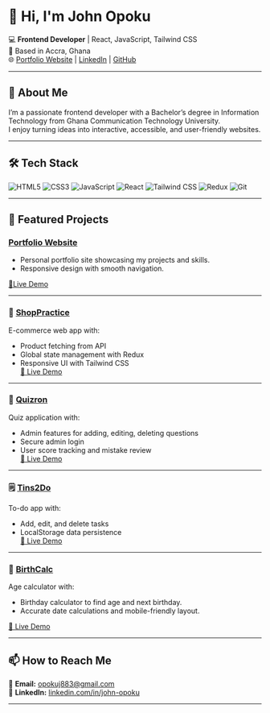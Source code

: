

<!--
**Opoks/Opoks** is a ✨ _special_ ✨ repository because its `README.md` (this file) appears on your GitHub profile.

Here are some ideas to get you started:

- 🔭 I’m currently working on ...
- 🌱 I’m currently learning ...
- 👯 I’m looking to collaborate on ...
- 🤔 I’m looking for help with ...
- 💬 Ask me about ...
- 📫 How to reach me: ...
- 😄 Pronouns: ...
- ⚡ Fun fact: ...
-->
# 👋 Hi, I'm John Opoku

💻 **Frontend Developer** | React, JavaScript, Tailwind CSS  
📍 Based in Accra, Ghana  
🌐 [Portfolio Website](https://johnopoku.netlify.app) | [LinkedIn](https://linkedin.com/in/john-opoku-97352428b) | [GitHub](https://github.com/Opoks)  

---

## 🚀 About Me  
I’m a passionate frontend developer with a Bachelor’s degree in Information Technology from Ghana Communication Technology University.  
I enjoy turning ideas into interactive, accessible, and user-friendly websites.  

---

## 🛠 Tech Stack  
![HTML5](https://img.shields.io/badge/HTML5-E34F26?logo=html5&logoColor=fff&style=for-the-badge)
![CSS3](https://img.shields.io/badge/CSS3-1572B6?logo=css3&logoColor=fff&style=for-the-badge)
![JavaScript](https://img.shields.io/badge/JavaScript-F7DF1E?logo=javascript&logoColor=000&style=for-the-badge)
![React](https://img.shields.io/badge/React-61DAFB?logo=react&logoColor=000&style=for-the-badge)
![Tailwind CSS](https://img.shields.io/badge/Tailwind_CSS-38B2AC?logo=tailwind-css&logoColor=fff&style=for-the-badge)
![Redux](https://img.shields.io/badge/Redux-764ABC?logo=redux&logoColor=fff&style=for-the-badge)
![Git](https://img.shields.io/badge/Git-F05032?logo=git&logoColor=fff&style=for-the-badge)

---

## 📌 Featured Projects  


### [Portfolio Website](https://github.com/Opoks/johnopoku)

- Personal portfolio site showcasing my projects and skills.  
- Responsive design with smooth navigation.
  
[🔗Live Demo](https://johnopoku.netlify.app)

---

### 🛒 [ShopPractice](https://github.com/Opoks/shop)
E-commerce web app with:
- Product fetching from API  
- Global state management with Redux  
- Responsive UI with Tailwind CSS  
[🔗 Live Demo](https://shoppractice.netlify.app)  

---

### 🎯 [Quizron](https://github.com/Opoks/quizron)
Quiz application with:
- Admin features for adding, editing, deleting questions  
- Secure admin login  
- User score tracking and mistake review  
[🔗 Live Demo](https://quizron.netlify.app)  

---

### 🗒 [Tins2Do](https://github.com/Opoks/tins2do)
To-do app with:
- Add, edit, and delete tasks  
- LocalStorage data persistence  
[🔗 Live Demo](https://tins2do.netlify.app)  

---

### 🎂 [BirthCalc](https://github.com/Opoks/birthcalc)
Age calculator with:
- Birthday calculator to find age and next birthday.  
- Accurate date calculations and mobile-friendly layout.
  
[🔗 Live Demo](https://birthcalc.netlify.app)

---

## 📫 How to Reach Me  
📧 **Email:** opokuj883@gmail.com  
💼 **LinkedIn:** [linkedin.com/in/john-opoku](https://linkedin.com/in/john-opoku-97352428b)  

---
